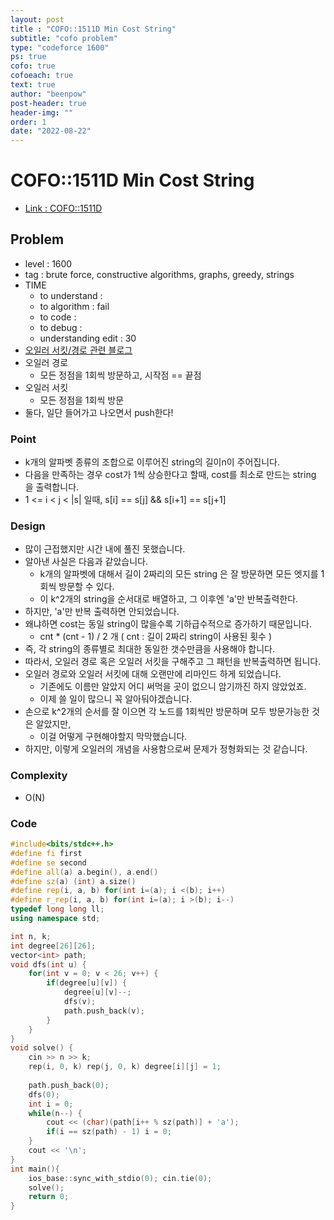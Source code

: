 ```yaml
---
layout: post
title : "COFO::1511D Min Cost String"
subtitle: "cofo problem"
type: "codeforce 1600"
ps: true
cofo: true
cofoeach: true
text: true
author: "beenpow"
post-header: true
header-img: ""
order: 1
date: "2022-08-22"
---
```

# COFO::1511D Min Cost String
- [Link : COFO::1511D](https://codeforces.com/problemset/problem/1511/D)


## Problem 

- level : 1600
- tag : brute force, constructive algorithms, graphs, greedy, strings
- TIME
  - to understand    : 
  - to algorithm     : fail
  - to code          : 
  - to debug         : 
  - understanding edit : 30
- [오일러 서킷/경로 관련 블로그](https://coloredrabbit.tistory.com/36)
- 오일러 경로 
  - 모든 정점을 1회씩 방문하고, 시작점 == 끝점
- 오일러 서킷
  - 모든 정점을 1회씩 방문
- 둘다, 일단 들어가고 나오면서 push한다!

### Point
- k개의 알파벳 종류의 조합으로 이루어진 string의 길이n이 주어집니다.
- 다음을 만족하는 경우 cost가 1씩 상승한다고 할때, cost를 최소로 만드는 string 을 출력합니다.
- 1 <= i < j < |s| 일때, s[i] == s[j] && s[i+1] == s[j+1]

### Design
- 많이 근접했지만 시간 내에 풀진 못했습니다.
- 알아낸 사실은 다음과 같았습니다.
  - k개의 알파벳에 대해서 길이 2짜리의 모든 string 은 잘 방문하면 모든 엣지를 1회씩 방문할 수 있다.
  - 이 k^2개의 string을 순서대로 배열하고, 그 이후엔 'a'만 반복출력한다.
- 하지만, 'a'만 반복 출력하면 안되었습니다.
- 왜냐하면 cost는 동일 string이 많을수록 기하급수적으로 증가하기 때문입니다.
  - cnt * (cnt - 1) / 2 개 ( cnt : 길이 2짜리 string이 사용된 횟수 )
- 즉, 각 string의 종류별로 최대한 동일한 갯수만큼을 사용해야 합니다.
- 따라서, 오일러 경로 혹은 오일러 서킷을 구해주고 그 패턴을 반복출력하면 됩니다.
- 오일러 경로와 오일러 서킷에 대해 오랜만에 리마인드 하게 되었습니다.
  - 기존에도 이름만 알았지 어디 써먹을 곳이 없으니 암기까진 하지 않았었죠.
  - 이제 쓸 일이 많으니 꼭 알아둬야겠습니다.
- 손으로 k^2개의 순서를 잘 이으면 각 노드를 1회씩만 방문하며 모두 방문가능한 것은 알았지만,
  - 이걸 어떻게 구현해야할지 막막했습니다.
- 하지만, 이렇게 오일러의 개념을 사용함으로써 문제가 정형화되는 것 같습니다.

### Complexity
- O(N)

### Code

```cpp
#include<bits/stdc++.h>
#define fi first
#define se second
#define all(a) a.begin(), a.end()
#define sz(a) (int) a.size()
#define rep(i, a, b) for(int i=(a); i <(b); i++)
#define r_rep(i, a, b) for(int i=(a); i >(b); i--)
typedef long long ll;
using namespace std;

int n, k;
int degree[26][26];
vector<int> path;
void dfs(int u) {
    for(int v = 0; v < 26; v++) {
        if(degree[u][v]) {
            degree[u][v]--;
            dfs(v);
            path.push_back(v);
        }
    }
}
void solve() {
    cin >> n >> k;
    rep(i, 0, k) rep(j, 0, k) degree[i][j] = 1;
    
    path.push_back(0);
    dfs(0);
    int i = 0;
    while(n--) {
        cout << (char)(path[i++ % sz(path)] + 'a');
        if(i == sz(path) - 1) i = 0;
    }
    cout << '\n';
}
int main(){
    ios_base::sync_with_stdio(0); cin.tie(0);
    solve();
    return 0;
}
```
